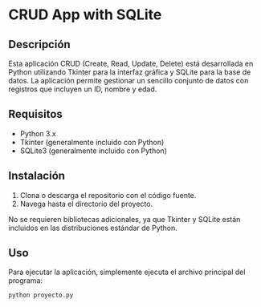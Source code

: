 # CRUD App with SQLite

## Descripción

Esta aplicación CRUD (Create, Read, Update, Delete) está desarrollada en Python utilizando Tkinter para la interfaz gráfica y SQLite para la base de datos. La aplicación permite gestionar un sencillo conjunto de datos con registros que incluyen un ID, nombre y edad.

## Requisitos

- Python 3.x
- Tkinter (generalmente incluido con Python)
- SQLite3 (generalmente incluido con Python)

## Instalación

1. Clona o descarga el repositorio con el código fuente.
2. Navega hasta el directorio del proyecto.

No se requieren bibliotecas adicionales, ya que Tkinter y SQLite están incluidos en las distribuciones estándar de Python.

## Uso

Para ejecutar la aplicación, simplemente ejecuta el archivo principal del programa:

```bash
python proyecto.py
```
